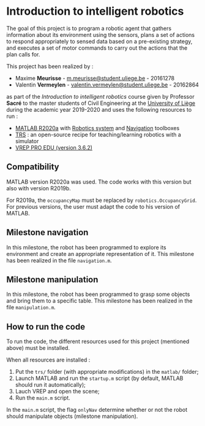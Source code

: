 # Introduction to intelligent robotics

The goal of this project is to program a robotic agent that gathers information about its environment using the sensors, plans a set of actions to respond appropriately to sensed data based on a pre-existing strategy, and executes a set of motor commands to carry out the actions that the plan calls for.

This project has been realized by :

* Maxime **Meurisse** - [m.meurisse@student.uliege.be](mailto:m.meurisse@student.uliege.be) - 20161278
* Valentin **Vermeylen** - [valentin.vermeylen@student.uliege.be](mailto:valentin.vermeylen@student.uliege.be) - 20162864

as part of the *Introduction to intelligent robotics* course given by Professor **Sacré** to the master students of Civil Engineering at the [University of Liège](https://www.uliege.be/) during the academic year 2019-2020 and uses the following resources to run :

* [MATLAB R2020a](https://www.mathworks.com/products/matlab.html) with [Robotics system](https://www.mathworks.com/products/robotics.html) and [Navigation](https://www.mathworks.com/products/navigation.html) toolboxes
* [TRS](http://ulgrobotics.github.io/trs/) : an open-source recipe for teaching/learning robotics with a simulator
* [VREP PRO EDU (version 3.6.2)](https://www.coppeliarobotics.com/previousVersions)

## Compatibility

MATLAB version R2020a was used. The code works with this version but also with version R2019b.

For R2019a, the `occupancyMap` must be replaced by `robotics.OccupancyGrid`.
For previous versions, the user must adapt the code to his version of MATLAB.

## Milestone navigation

In this milestone, the robot has been programmed to explore its environment and create an appropriate representation of it. This milestone has been realized in the file `navigation.m`.

## Milestone manipulation

In this milestone, the robot has been programmed to grasp some objects and bring them to a specific table. This milestone has been realized in the file `manipulation.m`.

## How to run the code

To run the code, the different resources used for this project (mentioned above) must be installed.

When all resources are installed :

1. Put the `trs/` folder (with appropriate modifications) in the `matlab/` folder;
2. Launch MATLAB and run the `startup.m` script (by default, MATLAB should run it automatically);
3. Lauch VREP and open the scene;
4. Run the `main.m` script.

In the `main.m` script, the flag `onlyNav` determine whether or not the robot should manipulate objects (milestone manipulation).
